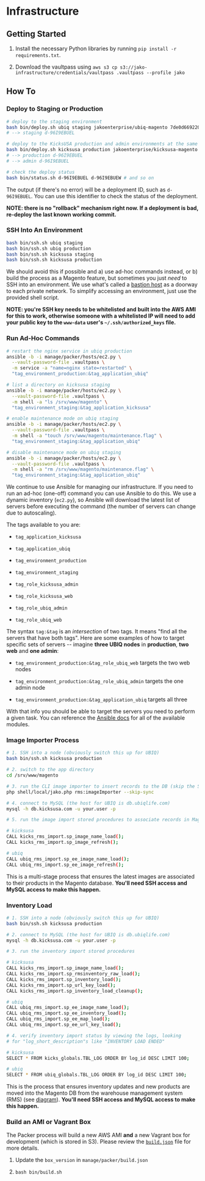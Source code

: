 # Infrastructure

## Getting Started

1. Install the necessary Python libraries by running `pip install -r requirements.txt`.

2. Download the vaultpass using `aws s3 cp s3://jako-infrastructure/credentials/vaultpass .vaultpass --profile jako`



## How To

### Deploy to Staging or Production

```sh
# deploy to the staging environment
bash bin/deploy.sh ubiq staging jakoenterprise/ubiq-magento 7de0d6692209457c5e0fd8897add2f9266346c0a
# --> staging d-96I9EBUEL

# deploy to the KicksUSA production and admin environments at the same time
bash bin/deploy.sh kicksusa production jakoenterprise/kicksusa-magento 7de0d6692209457c5e0fd8897add2f9266346c0a
# --> production d-96I9EBUEL
# --> admin d-96I9EBUEL

# check the deploy status
bash bin/status.sh d-96I9EBUEL d-96I9EBUEW # and so on
```

The output (if there's no error) will be a deployment ID, such as `d-96I9EBUEL`. You can use this identifier to check the status of the deployment.

**NOTE: there is no "rollback" mechanism right now. If a deployment is bad, re-deploy the last known working commit.**

### SSH Into An Environment

```sh
bash bin/ssh.sh ubiq staging
bash bin/ssh.sh ubiq production
bash bin/ssh.sh kicksusa staging
bash bin/ssh.sh kicksusa production
```

We should avoid this if possible and a) use ad-hoc commands instead, or b) build the process as a Magento feature, but sometimes you just _need_ to SSH into an environment. We use what's called a [bastion host](https://en.wikipedia.org/wiki/Bastion_host) as a doorway to each private network. To simplify accessing an environment, just use the provided shell script.

**NOTE: you're SSH key needs to be whitelisted and built into the AWS AMI for this to work, otherwise someone with a whitelisted IP will need to add your public key to the `www-data` user's `~/.ssh/authorized_keys` file.**

### Run Ad-Hoc Commands

```sh
# restart the nginx service in ubiq production
ansible -b -i manage/packer/hosts/ec2.py \
  --vault-password-file .vaultpass \
  -m service -a "name=nginx state=restarted" \
  "tag_environment_production:&tag_application_ubiq"

# list a directory on kicksusa staging
ansible -b -i manage/packer/hosts/ec2.py \
  --vault-password-file .vaultpass \
  -m shell -a "ls /srv/www/magento" \
  "tag_environment_staging:&tag_application_kicksusa"

# enable maintenance mode on ubiq staging
ansible -b -i manage/packer/hosts/ec2.py \
  --vault-password-file .vaultpass \
  -m shell -a "touch /srv/www/magento/maintenance.flag" \
  "tag_environment_staging:&tag_application_ubiq"

# disable maintenance mode on ubiq staging
ansible -b -i manage/packer/hosts/ec2.py \
  --vault-password-file .vaultpass \
  -m shell -a "rm /srv/www/magento/maintenance.flag" \
  "tag_environment_staging:&tag_application_ubiq"
```

We continue to use Ansible for managing our infrastructure. If you need to run an ad-hoc (one-off) command you can use Ansible to do this. We use a dynamic inventory (`ec2.py`), so Ansible will download the latest list of servers before executing the command (the number of servers can change due to autoscaling).

The tags available to you are:

- `tag_application_kicksusa`

- `tag_application_ubiq`

- `tag_environment_production`

- `tag_environment_staging`

- `tag_role_kicksusa_admin`

- `tag_role_kicksusa_web`

- `tag_role_ubiq_admin`

- `tag_role_ubiq_web`

The syntax `tag:&tag` is an _intersection_ of two tags. It means "find all the servers that have both tags". Here are some examples of how to target specific sets of servers -- imagine **three UBIQ nodes** in **production**, **two web** and **one admin**:

- `tag_environment_production:&tag_role_ubiq_web` targets the two web nodes

- `tag_environment_production:&tag_role_ubiq_admin` targets the one admin node

- `tag_environment_production:&tag_application_ubiq` targets all three

With that info you should be able to target the servers you need to perform a given task. You can reference the [Ansible docs](http://docs.ansible.com/ansible/modules_by_category.html) for all of the available modules.

### Image Importer Process

```sh
# 1. SSH into a node (obviously switch this up for UBIQ)
bash bin/ssh.sh kicksusa production

# 2. switch to the app directory
cd /srv/www/magento

# 3. run the CLI image importer to insert records to the DB (skip the S3 sync)
php shell/local/jako.php rms:imageImporter --skip-sync

# 4. connect to MySQL (the host for UBIQ is db.ubiqlife.com)
mysql -h db.kicksusa.com -u your.user -p

# 5. run the image import stored procedures to associate records in Magento

# kicksusa
CALL kicks_rms_import.sp_image_name_load();
CALL kicks_rms_import.sp_image_refresh();

# ubiq
CALL ubiq_rms_import.sp_ee_image_name_load();
CALL ubiq_rms_import.sp_ee_image_refresh();
```

This is a multi-stage process that ensures the latest images are associated to their products in the Magento database. **You'll need SSH access and MySQL access to make this happen.**

### Inventory Load

```sh
# 1. SSH into a node (obviously switch this up for UBIQ)
bash bin/ssh.sh kicksusa production

# 2. connect to MySQL (the host for UBIQ is db.ubiqlife.com)
mysql -h db.kicksusa.com -u your.user -p

# 3. run the inventory import stored procedures

# kicksusa
CALL kicks_rms_import.sp_image_name_load();
CALL kicks_rms_import.sp_rmsinventory_raw_load();
CALL kicks_rms_import.sp_inventory_load();
CALL kicks_rms_import.sp_url_key_load();
CALL kicks_rms_import.sp_inventory_load_cleanup();

# ubiq
CALL ubiq_rms_import.sp_ee_image_name_load();
CALL ubiq_rms_import.sp_ee_inventory_load();
CALL ubiq_rms_import.sp_ee_map_load();
CALL ubiq_rms_import.sp_ee_url_key_load();

# 4. verify inventory import status by viewing the logs, looking
# for "log_short_description"s like "INVENTORY LOAD ENDED"

# kicksusa
SELECT * FROM kicks_globals.TBL_LOG ORDER BY log_id DESC LIMIT 100;

# ubiq
SELECT * FROM ubiq_globals.TBL_LOG ORDER BY log_id DESC LIMIT 100;
```

This is the process that ensures inventory updates and new products are moved into the Magento DB from the warehouse management system (RMS) (see [diagram](https://docs.google.com/drawings/d/1RATPCf7aXYLFEkBYrMuZVwgQXGSmOsSlFLZNL4JplqA/edit)). **You'll need SSH access and MySQL access to make this happen.**

### Build an AMI or Vagrant Box

The Packer process will build a new AWS AMI **and** a new Vagrant box for development (which is stored in S3). Please review the [`build.json`](https://github.com/jakoenterprise/infrastructure/blob/18b85c6eee6973945ef35ea04f6e1bbc5c1e7010/manage/packer/build.json) file for more details.

1. Update the `box_version` in `manage/packer/build.json`

2. `bash bin/build.sh`
